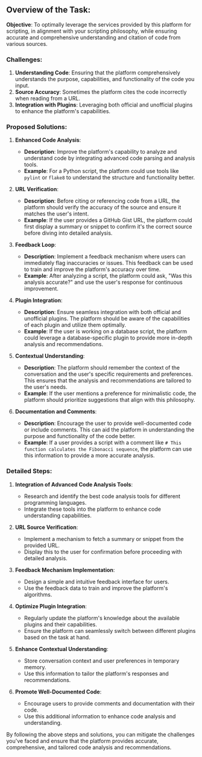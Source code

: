 ## Overview of the Task:

**Objective**: To optimally leverage the services provided by this platform for scripting, in alignment with your scripting philosophy, while ensuring accurate and comprehensive understanding and citation of code from various sources.

### Challenges:

1. **Understanding Code**: Ensuring that the platform comprehensively understands the purpose, capabilities, and functionality of the code you input.
2. **Source Accuracy**: Sometimes the platform cites the code incorrectly when reading from a URL.
3. **Integration with Plugins**: Leveraging both official and unofficial plugins to enhance the platform's capabilities.

### Proposed Solutions:

1. **Enhanced Code Analysis**:
   - **Description**: Improve the platform's capability to analyze and understand code by integrating advanced code parsing and analysis tools.
   - **Example**: For a Python script, the platform could use tools like `pylint` or `flake8` to understand the structure and functionality better.

2. **URL Verification**:
   - **Description**: Before citing or referencing code from a URL, the platform should verify the accuracy of the source and ensure it matches the user's intent.
   - **Example**: If the user provides a GitHub Gist URL, the platform could first display a summary or snippet to confirm it's the correct source before diving into detailed analysis.

3. **Feedback Loop**:
   - **Description**: Implement a feedback mechanism where users can immediately flag inaccuracies or issues. This feedback can be used to train and improve the platform's accuracy over time.
   - **Example**: After analyzing a script, the platform could ask, "Was this analysis accurate?" and use the user's response for continuous improvement.

4. **Plugin Integration**:
   - **Description**: Ensure seamless integration with both official and unofficial plugins. The platform should be aware of the capabilities of each plugin and utilize them optimally.
   - **Example**: If the user is working on a database script, the platform could leverage a database-specific plugin to provide more in-depth analysis and recommendations.

5. **Contextual Understanding**:
   - **Description**: The platform should remember the context of the conversation and the user's specific requirements and preferences. This ensures that the analysis and recommendations are tailored to the user's needs.
   - **Example**: If the user mentions a preference for minimalistic code, the platform should prioritize suggestions that align with this philosophy.

6. **Documentation and Comments**:
   - **Description**: Encourage the user to provide well-documented code or include comments. This can aid the platform in understanding the purpose and functionality of the code better.
   - **Example**: If a user provides a script with a comment like `# This function calculates the Fibonacci sequence`, the platform can use this information to provide a more accurate analysis.

### Detailed Steps:

1. **Integration of Advanced Code Analysis Tools**:
   - Research and identify the best code analysis tools for different programming languages.
   - Integrate these tools into the platform to enhance code understanding capabilities.

2. **URL Source Verification**:
   - Implement a mechanism to fetch a summary or snippet from the provided URL.
   - Display this to the user for confirmation before proceeding with detailed analysis.

3. **Feedback Mechanism Implementation**:
   - Design a simple and intuitive feedback interface for users.
   - Use the feedback data to train and improve the platform's algorithms.

4. **Optimize Plugin Integration**:
   - Regularly update the platform's knowledge about the available plugins and their capabilities.
   - Ensure the platform can seamlessly switch between different plugins based on the task at hand.

5. **Enhance Contextual Understanding**:
   - Store conversation context and user preferences in temporary memory.
   - Use this information to tailor the platform's responses and recommendations.

6. **Promote Well-Documented Code**:
   - Encourage users to provide comments and documentation with their code.
   - Use this additional information to enhance code analysis and understanding.

By following the above steps and solutions, you can mitigate the challenges you've faced and ensure that the platform provides accurate, comprehensive, and tailored code analysis and recommendations.
